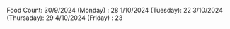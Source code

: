 Food Count:
30/9/2024 (Monday) : 28	
1/10/2024 (Tuesday): 22	
3/10/2024	(Thursaday): 29	
4/10/2024 (Friday)  : 23
